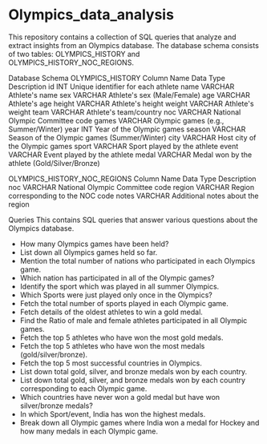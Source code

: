 # Olympics_data_analysis
This repository contains a collection of SQL queries that analyze and extract insights from an Olympics database. The database schema consists of two tables: OLYMPICS_HISTORY and OLYMPICS_HISTORY_NOC_REGIONS.

Database Schema
OLYMPICS_HISTORY
Column Name	    Data Type	    Description
id	            INT	          Unique identifier for each athlete
name	          VARCHAR	      Athlete's name
sex	            VARCHAR	      Athlete's sex (Male/Female)
age            	VARCHAR	      Athlete's age
height	        VARCHAR	      Athlete's height
weight	        VARCHAR	      Athlete's weight
team	          VARCHAR	      Athlete's team/country
noc	            VARCHAR	      National Olympic Committee code
games	          VARCHAR	      Olympic games (e.g., Summer/Winter)
year	          INT	          Year of the Olympic games
season	        VARCHAR	      Season of the Olympic games (Summer/Winter)
city	          VARCHAR	      Host city of the Olympic games
sport          	VARCHAR	      Sport played by the athlete
event	          VARCHAR	      Event played by the athlete
medal	          VARCHAR	      Medal won by the athlete (Gold/Silver/Bronze)

OLYMPICS_HISTORY_NOC_REGIONS
Column Name	    Data Type	      Description
noc	            VARCHAR	        National Olympic Committee code
region	        VARCHAR	        Region corresponding to the NOC code
notes	          VARCHAR	        Additional notes about the region

Queries
This contains SQL queries that answer various questions about the Olympics database.
* How many Olympics games have been held?
* List down all Olympics games held so far.
* Mention the total number of nations who participated in each Olympics game.
* Which nation has participated in all of the Olympic games?
* Identify the sport which was played in all summer Olympics.
* Which Sports were just played only once in the Olympics?
* Fetch the total number of sports played in each Olympic game.
* Fetch details of the oldest athletes to win a gold medal.
* Find the Ratio of male and female athletes participated in all Olympic games.
* Fetch the top 5 athletes who have won the most gold medals.
* Fetch the top 5 athletes who have won the most medals (gold/silver/bronze).
* Fetch the top 5 most successful countries in Olympics.
* List down total gold, silver, and bronze medals won by each country.
* List down total gold, silver, and bronze medals won by each country corresponding to each Olympic game.
* Which countries have never won a gold medal but have won silver/bronze medals?
* In which Sport/event, India has won the highest medals.
* Break down all Olympic games where India won a medal for Hockey and how many medals in each Olympic game.

